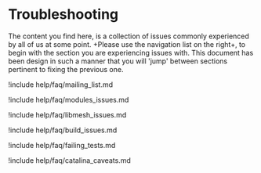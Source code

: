 # Troubleshooting

The content you find here, is a collection of issues commonly experienced by all of us at some point. +Please use the navigation list on the right+, to begin with the section you are experiencing issues with. This document has been design in such a manner that you will 'jump' between sections pertinent to fixing the previous one.

!include help/faq/mailing_list.md

!include help/faq/modules_issues.md

!include help/faq/libmesh_issues.md

!include help/faq/build_issues.md

!include help/faq/failing_tests.md

!include help/faq/catalina_caveats.md
